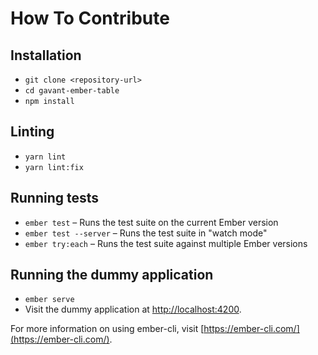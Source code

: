 # How To Contribute

## Installation

-   `git clone <repository-url>`
-   `cd gavant-ember-table`
-   `npm install`

## Linting

-   `yarn lint`
-   `yarn lint:fix`

## Running tests

-   `ember test` – Runs the test suite on the current Ember version
-   `ember test --server` – Runs the test suite in "watch mode"
-   `ember try:each` – Runs the test suite against multiple Ember versions

## Running the dummy application

-   `ember serve`
-   Visit the dummy application at [http://localhost:4200](http://localhost:4200).

For more information on using ember-cli, visit [https://ember-cli.com/](https://ember-cli.com/).
